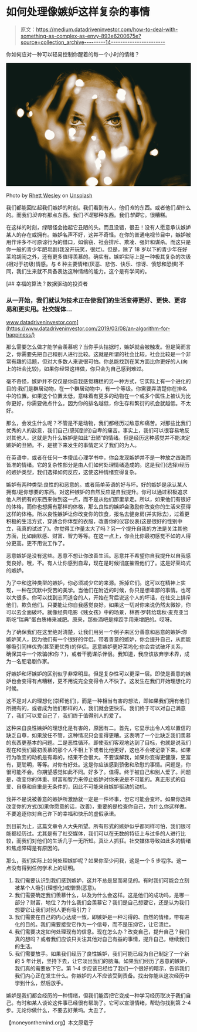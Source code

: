 # 如何处理像嫉妒这样复杂的事情

> 原文：<https://medium.datadriveninvestor.com/how-to-deal-with-something-as-complex-as-envy-893e6200675e?source=collection_archive---------14----------------------->

你如何应对一种可以轻易控制你醒着的每一个小时的情绪？

![](img/1b5b0347082fa4778a35d7df24a829ca.png)

Photo by [Rhett Wesley](https://unsplash.com/@rhett__noonan?utm_source=medium&utm_medium=referral) on [Unsplash](https://unsplash.com?utm_source=medium&utm_medium=referral)

我们都能回忆起我们嫉妒的时刻。我们看到有人，他们*有*的东西。或者他们*是*什么的。而我们*没有*有那点东西。我们*不是*那种东西。我们*想要*它。很糟糕。

在这样的时刻，绿眼怪会抬起它丑陋的头。而且没错，很丑！没有人愿意承认嫉妒某人的存在或拥有。嫉妒名声不好，这并不奇怪。在你的普通电视节目中，嫉妒被用作许多不可原谅行为的借口，如偷窃、社会排斥、欺凌、强奸和谋杀。而这只是你一般的青少年肥皂剧(我没开玩笑，很烂)。但是，除了 18 岁以下的青少年在好莱坞胡闹之外，还有更多值得羡慕的。确实有。嫉妒实际上是一种极其复杂的次级(相对于初级)情感。与 6 种主要情绪(厌恶、悲伤、快乐、惊讶、愤怒和恐惧)不同，我们生来就不具备表达这种情绪的能力。这个是有学问的。

[](https://www.datadriveninvestor.com/2019/03/08/an-algorithm-for-happiness/) [## 幸福的算法？数据驱动的投资者

### 从一开始，我们就认为技术正在使我们的生活变得更好、更快、更容易和更实用。社交媒体…

www.datadriveninvestor.com](https://www.datadriveninvestor.com/2019/03/08/an-algorithm-for-happiness/) 

那么需要怎么做才能学会羡慕呢？当你手头拮据时，嫉妒就会被触发。但是简而言之，你需要先把自己和别人进行比较。这就是所谓的社会比较。社会比较是一个非常有趣的话题，但对大多数人来说很可怕。你总能找到在某方面比你更好的人(向上的社会比较)，如果你经常这样做，你只会为自己感到难过。

毫不奇怪，嫉妒并不仅仅是你自我感觉糟糕的另一种方式，它实际上有一个进化的目的:我们是群居动物，在一个群居动物中，有一个等级。你需要弄清楚你在排名中的位置。如果这个位置太低，意味着有更多的动物在一个或多个属性上被认为比你更好，你需要做点什么。因为你的排名越低，你生存和繁衍的机会就越低。不太好。

那么，会发生什么呢？不管是不是动物，我们都经历过敌意和痛苦。对那些比我们优秀的人的敌意，我们自己(感知到的)自卑的痛苦。事实上，我们可以很容易地反对其他人，这就是为什么嫉妒是如此“丑陋”的情绪。但是经历这种感觉并不能决定嫉妒的丑陋。不，是接下来发生的事情定义了我们的为人。

在英语中，或者在任何一本傻瓜心理学书中，你会发现嫉妒并不是一种放之四海而皆准的情绪。它的复杂性部分是由人们如何处理情绪造成的。这是我们(选择)经历的嫉妒类型，我们选择如何反应，这使这种情绪变得复杂。

嫉妒有两种类型:良性的和恶意的。或者简单英语的好与坏。好的嫉妒是承认某人拥有/是你想要的东西。对这种嫉妒的自然反应是自我提升。你可以通过积极追求他人所拥有的东西来做到这一点，而不是从他们那里拿走。所以，如果他们有很好的体格，而你也想拥有那样的体格，那么良性的嫉妒会激励你改变你的生活来获得这样的体格。所以良性嫉妒让你改变你的饮食，报名去健身房(并实际去)，过着更积极的生活方式，穿适合你体型的衣服，改善你的仪容仪表(这是很好的性别中立，我真的试过了)。你觉得工作量太大了吗？另一个提升自我的方法是关注其他方面，比如幽默感、财富、智力等等。在这一点上，你会比你最初感觉不如的人得分更高。更不用说工作了。

恶意嫉妒是没有这些。恶意不想让你改善生活。恶意并不希望你自我提升以自我感觉良好。哦，不。有人让你感到自卑，现在是时候彻底摧毁他们了。这是好莱坞式的嫉妒。

为了中和这种类型的嫉妒，你必须减少它的来源。拆掉它们。这可以在精神上实现，一种在沉默中受苦的美学。当他们在附近的时候，你只是想卑鄙的事情。也可以大很多。你可以找到志同道合的人，开始在背后说这个人的坏话，在社交上排斥他们，欺负他们。只要能让你自我感觉良好。如果这一切对你来说仍然太微妙，你可以去全面破坏。就像经典电影《贱女孩》中的场景，林赛·罗韩给瑞秋·麦克亚当斯吃“瑞典”蛋白质棒来减肥。原来，那些酒吧是摔跤手用来增肥的。哎呀。

为了确保我们在这里绝对清楚，让我们用另一个例子来区分善意和恶意的嫉妒:你嫉妒某人，因为他们有一个很好的伴侣。带着善意的嫉妒，你会提升自己，从而能够吸引同样优秀(甚至更优秀)的伴侣。恶意嫉妒更好莱坞化:你会尝试破坏关系，确保其中一个欺骗(和你？)，或者干脆谋杀伴侣。我知道，我应该放弃学术界，成为一名肥皂剧作家。

好嫉妒和坏嫉妒的区别似乎非常明显。但是复杂性可以更深一层。即使是善意的嫉妒也会变得有点糟糕，更不用说完全变得令人不快了。这发生在我们开始理想化的时候。

这不是对人的理想化(崇拜他们)，而是一种相当有害的想法，即如果我们拥有他们所拥有的，或者成为他们那样的人，我们就会更快乐。我们终于可以对自己满意了，我们可以爱自己了，我们终于值得别人的爱了。

这种来自良性嫉妒的理想化是有害的，原因有二。首先，它显示出令人难以置信的缺乏自尊，如果放任不管，这种情况只会变得更糟。这表明了一个比缺乏我们羡慕的东西更基本的问题。二是恶性循环。即使我们客观地达到了目标，也就是说我们现在和我们最初羡慕的那个人不相上下或者比他更好，这也不会被记录下来。如果行为改变的动机是有毒的，结果不会很大。不要误解我，如果你变得更健康，更富有，更聪明，等等。对你有好处。这是你应该感到骄傲和欣慰的事情。问题是，你很可能不会。你期望感觉如此不同。好多了。值得。终于被自己和别人爱了。问题是，改变你的体重、财富和智力来停止嫉妒对你来说是不可能的。真正形式的自爱、自尊和自重是无条件的，因此不可能来自嫉妒驱动的动机。

我并不是说被善意的嫉妒所激励就一定是一件坏事，但它可能会变坏。如果你选择改变你的方式(如果你愿意的话，改善)，重要的是检查你自己，为什么你这样做。不要追逐你对自己许下的幸福和快乐的虚假承诺。

到目前为止，这篇文章令人大失所望。所有形式的嫉妒似乎都同样可怕，我们很可能都经历过。尤其是有了社交媒体，我们可以在无数的特征上与过多的人进行比较，而我们对他们的生活几乎一无所知。真让人抓狂。社交媒体导致如此多的情绪和焦虑障碍是有原因的。

那么，我们实际上如何处理嫉妒呢？如果你至少问我，这是一个 5 步程序。这一点没有得到任何学术上的证明。

1.  我们需要认识到我们感到嫉妒，这并不总是显而易见的。有时我们可能会立刻被某个人吸引(理想化)或憎恨(恶意)。
2.  我们需要确定我们羡慕什么，以及为什么会这样。这是他们的成功吗，是哪一部分？财富，地位？为什么我们会羡慕它？我们是自己想要它，还是认为我们想要它让我们对别人更有吸引力？
3.  我们需要在自己的内心达成一致，即嫉妒是一种习得的、自然的情绪，带有进化的目的。我们需要接受它作为一个信号，而不是压抑它，让它溃烂。
4.  我们需要决定如何处理现有的信息。现在怎么办？改变自己，提升自己？我们真的想吗？或者我们应该只关注其他对自己有益的事情，提升自己，继续我们的生活。
5.  我们需要放手。如果我们经历了良性嫉妒，我们可能已经为自己制定了一个新的 5 年计划，坚持下去，让它淡出我们的脑海。如果我们经历了恶意的嫉妒，我们真的需要放下它。第 1-4 步应该已经给了我们一个很好的暗示，告诉我们我们内心正在发生什么。你嫉妒的人不应该受到责备。找出你能从这次经历中学到什么，然后放手。

嫉妒是我们都会经历的一种情绪，但我们能否把它变成一种学习经历取决于我们自己。有时和某人谈论这件事已经很有帮助了。它可以宣泄情绪，帮助你找到第 2-4 步。无论你做什么，不要去好莱坞。太丑了。

【moneyonthemind.org】本文原载于[](https://www.moneyonthemind.org/)